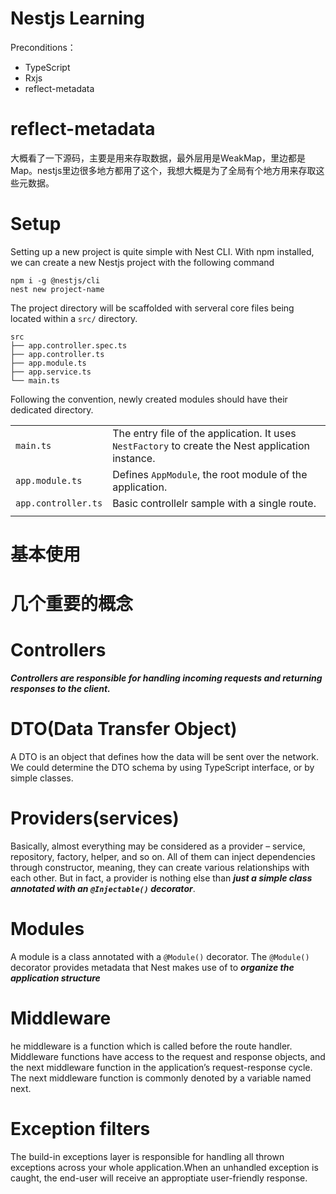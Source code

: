 # Nestjs Learning

Preconditions：

* TypeScript
* Rxjs
* reflect-metadata

# reflect-metadata 

大概看了一下源码，主要是用来存取数据，最外层用是WeakMap，里边都是Map。nestjs里边很多地方都用了这个，我想大概是为了全局有个地方用来存取这些元数据。

# Setup
Setting up a new project is quite simple with Nest CLI. With npm installed, we can create a new Nestjs project with the following command
```
npm i -g @nestjs/cli
nest new project-name
```

The project directory will be scaffolded with serveral core files being located within a `src/` directory.

```
src
├── app.controller.spec.ts
├── app.controller.ts
├── app.module.ts
├── app.service.ts
└── main.ts
```

Following the convention, newly created modules should have their dedicated directory.

|           |                                                                                                  |
| --------- | ------------------------------------------------------------------------------------------------ |
| `main.ts` | The entry file of the application. It uses `NestFactory` to create the Nest application instance. |
| `app.module.ts` | Defines `AppModule`, the root module of the application.|
| `app.controller.ts` | Basic controllelr sample with a single route.|
| | |

# 基本使用

# 几个重要的概念

# Controllers

***Controllers are responsible for handling incoming requests and returning responses to the client.***

# DTO(Data Transfer Object)

A DTO is an object that defines how the data will be sent over the network. We could determine the DTO schema by using TypeScript interface, or by simple classes.

# Providers(services)

Basically, almost everything may be considered as a provider – service, repository, factory, helper, and so on. All of them can inject dependencies through constructor, meaning, they can create various relationships with each other. But in fact, a provider is nothing else than ***just a simple class annotated with an `@Injectable()` decorator***.

# Modules

A module is a class annotated with a `@Module()` decorator. The `@Module()` decorator provides metadata that Nest makes use of to ***organize the application structure***

# Middleware

he middleware is a function which is called before the route handler. Middleware functions have access to the request and response objects, and the next middleware function in the application’s request-response cycle. The next middleware function is commonly denoted by a variable named next.

# Exception filters

The build-in exceptions layer is responsible for handling all thrown exceptions across
your whole application.When an unhandled exception is caught, the end-user will receive an approptiate user-friendly response.